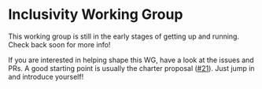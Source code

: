 # Inclusivity Working Group

This working group is still in the early stages of getting up and running. Check back soon for more info!

If you are interested in helping shape this WG, have a look at the issues and PRs. A good starting point is usually the charter proposal ([#21](https://github.com/nodejs/inclusivity/pull/21)). Just jump in and introduce yourself!
